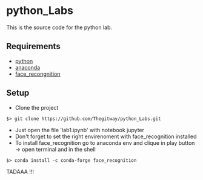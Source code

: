 # python_Labs

This is the source code for the python lab.
## Requirements
- [python](https://www.python.org/)
- [anaconda](https://www.anaconda.com/)
- [face_recongnition](https://pypi.org/project/face-recognition/)

## Setup
- Clone the project
```shell script
$> git clone https://github.com/Thegitway/python_Labs.git
```
- Just open the file 'lab1.ipynb' with notebook jupyter 
- Don't forget to set the right envirenoment with face_recognition installed
- To install face_recognition go to anaconda env and clique in play button -> open terminal 
and in the shell 
```shell script
$> conda install -c conda-forge face_recognition
```

TADAAA !!!
